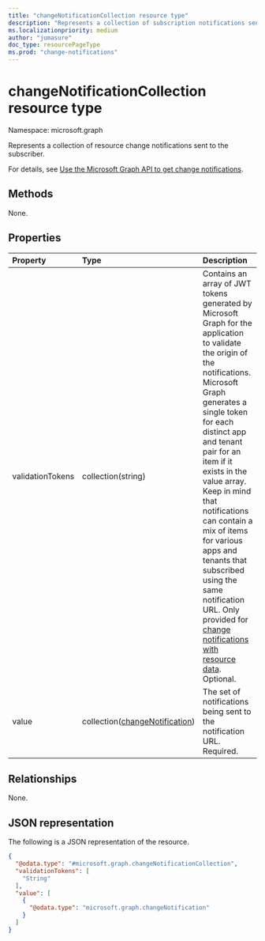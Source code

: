 ```yaml
---
title: "changeNotificationCollection resource type"
description: "Represents a collection of subscription notifications sent to the subscriber."
ms.localizationpriority: medium
author: "jumasure"
doc_type: resourcePageType
ms.prod: "change-notifications"
---
```


# changeNotificationCollection resource type

Namespace: microsoft.graph

Represents a collection of resource change notifications sent to the subscriber.

For details, see [Use the Microsoft Graph API to get change notifications](webhooks.md).

## Methods

None.

## Properties

| Property | Type | Description |
|:---------|:-----|:------------|
| validationTokens | collection(string) | Contains an array of JWT tokens generated by Microsoft Graph for the application to validate the origin of the notifications. Microsoft Graph generates a single token for each distinct app and tenant pair for an item if it exists in the value array. Keep in mind that notifications can contain a mix of items for various apps and tenants that subscribed using the same notification URL. Only provided for [change notifications with resource data](/graph/webhooks-with-resource-data). Optional. |
| value | collection([changeNotification](changenotification.md)) | The set of notifications being sent to the notification URL. Required. |

## Relationships

None.

## JSON representation

The following is a JSON representation of the resource.

<!-- {
  "blockType": "resource",
  "optionalProperties": [

  ],
  "@odata.type": "microsoft.graph.changeNotificationCollection"
}-->
``` json
{
  "@odata.type": "#microsoft.graph.changeNotificationCollection",
  "validationTokens": [
    "String"
  ],
  "value": [
    {
      "@odata.type": "microsoft.graph.changeNotification"
    }
  ]
}
```

<!-- uuid: 8cc2599e-9740-4191-93fa-bc13c6f91564
2020-05-25 14:57:30 UTC -->
<!--
{
  "type": "#page.annotation",
  "description": "change notification collection resource",
  "keywords": "",
  "section": "documentation",
  "tocPath": "",
  "suppressions": []
}
-->

